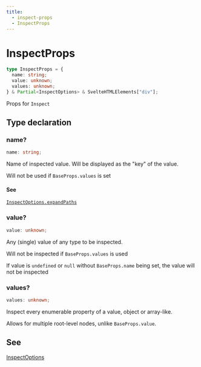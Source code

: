 ```yaml
---
title:
  - inspect-props
  - InspectProps
---
```


# InspectProps

```ts
type InspectProps = {
  name: string;
  value: unknown;
  values: unknown;
} & Partial<InspectOptions> & SvelteHTMLElements["div"];
```

Props for `Inspect`

## Type declaration

### name?

```ts
name: string;
```

Name of inspected value. Will be displayed as the "key" of the value.

Will not be used if `BaseProps.values` is set

#### See

[`InspectOptions.expandPaths`](InspectOptions#expandpaths)

### value?

```ts
value: unknown;
```

Any (single) value of any type to be inspected.

Will not be inspected if `BaseProps.values` is used

If value is `undefined` or `null` without `BaseProps.name` being set,
the value will not be inspected

### values?

```ts
values: unknown;
```

Inspect every enumerable property of a value, object or array-like.

Allows for multiple root-level nodes, unlike `BaseProps.value`.

## See

[InspectOptions](InspectOptions)
